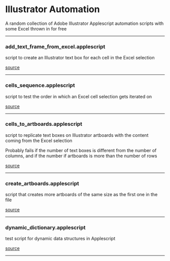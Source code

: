 # Illustrator Automation

A random collection of Adobe Illustrator Applescript automation scripts
with some Excel thrown in for free

----

### add_text_frame_from_excel.applescript ###

script to create an Illustrator text box for each cell in the
Excel selection

[source](./add_text_frame_from_excel.applescript)

---

### cells_sequence.applescript ###

script to test the order in which an Excel cell selection gets iterated on 

[source](./cells_sequence.applescript)

---

### cells_to_artboards.applescript ###

script to replicate text boxes on Illustrator artboards 
with the content coming from the Excel selection

Probably fails if the number of text boxes is different from the number
of columns, and if the number if artboards is more than the number of rows

[source](./cells_to_artboards.applescript)

---

### create_artboards.applescript ###

script that creates more artboards of the same size as the first one
in the file

[source](./create_artboards.applescript)

---

### dynamic_dictionary.applescript ###

test script for dynamic data structures in Applescript 

[source](./dynamic_dictionary.applescript)

---

